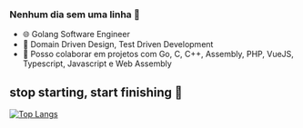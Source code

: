 ### Nenhum dia sem uma linha 👋

- :globe_with_meridians: Golang Software Engineer
- 🌱 Domain Driven Design, Test Driven Development
- 👯 Posso colaborar em projetos com Go, C, C++, Assembly, PHP, VueJS, Typescript, Javascript e Web Assembly

## stop starting, start finishing :rocket:

[![Top Langs](https://github-readme-stats.vercel.app/api/top-langs/?username=nandobas&layout=compact)](https://github.com/nandobas/gohr)


